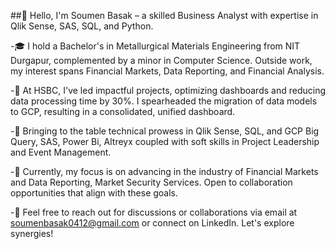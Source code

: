 ##👋 Hello, I'm Soumen Basak – a skilled Business Analyst with expertise in Qlik Sense, SAS, SQL, and Python.

-🎓 I hold a Bachelor's in Metallurgical Materials Engineering from NIT Durgapur, complemented by a minor in Computer Science. Outside work, my interest spans Financial Markets, Data Reporting, and Financial Analysis.

-💼 At HSBC, I've led impactful projects, optimizing dashboards and reducing data processing time by 30%. I spearheaded the migration of data models to GCP, resulting in a consolidated, unified dashboard.

-🚀 Bringing to the table technical prowess in Qlik Sense, SQL, and GCP Big Query, SAS, Power Bi, Altreyx coupled with soft skills in Project Leadership and Event Management.

-🎯 Currently, my focus is on advancing in the industry of Financial Markets and Data Reporting, Market Security Services. Open to collaboration opportunities that align with these goals.

-📧 Feel free to reach out for discussions or collaborations via email at soumenbasak0412@gmail.com or connect on LinkedIn. Let's explore synergies!
